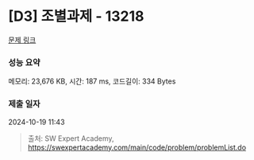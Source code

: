 # [D3] 조별과제 - 13218 

[문제 링크](https://swexpertacademy.com/main/code/problem/problemDetail.do?contestProbId=AXzjvCCq-PwDFASs) 

### 성능 요약

메모리: 23,676 KB, 시간: 187 ms, 코드길이: 334 Bytes

### 제출 일자

2024-10-19 11:43



> 출처: SW Expert Academy, https://swexpertacademy.com/main/code/problem/problemList.do